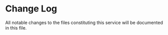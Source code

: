 # Change Log
All notable changes to the files constituting this service will be documented in this file.
